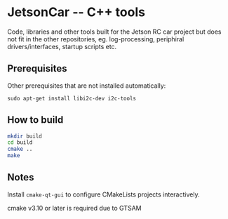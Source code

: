 # JetsonCar -- C++ tools
Code, libraries and other tools built for the Jetson RC car project but does not fit in the other repositories, eg. log-processing, periphiral drivers/interfaces, startup scripts etc.

## Prerequisites
Other prerequisites that are not installed automatically:
```
sudo apt-get install libi2c-dev i2c-tools
```

## How to build
```bash
mkdir build
cd build
cmake ..
make
```

## Notes
Install `cmake-qt-gui` to configure CMakeLists projects interactively.

cmake v3.10 or later is required due to GTSAM